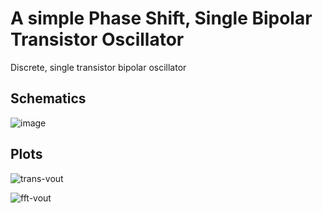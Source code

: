# A simple Phase Shift, Single Bipolar Transistor Oscillator

Discrete, single transistor bipolar oscillator

## Schematics

![image](https://github.com/labtroll/KiCad-Simulations/assets/3527219/87364d24-c237-4c83-9625-ec3b9f735ce6)

## Plots

![trans-vout](https://github.com/labtroll/KiCad-Simulations/assets/3527219/a9c6f94b-674b-493d-8963-0cef1c03a88c)

![fft-vout](https://github.com/labtroll/KiCad-Simulations/assets/3527219/f501b251-6ad2-43e0-aa0a-6fb7529199d2)

